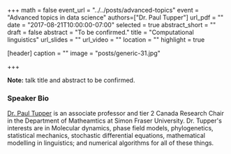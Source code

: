 +++
math = false
event_url = "../../posts/advanced-topics"
event = "Advanced topics in data science"
authors=["Dr. Paul Tupper"]
url_pdf = ""
date = "2017-08-21T10:00:00-07:00"
selected = true
abstract_short = ""
draft = false
abstract = "To be confirmed."
title = "Computational linguistics"
url_slides = ""
url_video = ""
location = ""
highlight = true

[header]
  caption = ""
  image = "posts/generic-31.jpg"

+++

**Note:** talk title and abstract to be confirmed.

### Speaker Bio

[Dr. Paul Tupper](http://people.math.sfu.ca/~tupper/Homepage/Welcome.html) is
an associate professor and tier 2 Canada Research Chair in the Department of
Matheamtics at Simon Fraser University. Dr. Tupper's interests are in Molecular
dynamics, phase field models, phylogenetics, statistical mechanics, stochastic
differential equations, mathematical modelling in linguistics; and numerical
algorithms for all of these things.
